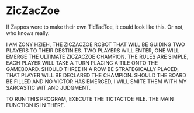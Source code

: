 # ZicZacZoe
If Zappos were to make their own TicTacToe, it could look like this. Or not, who knows really.

I AM ZONY HZIEH, THE ZICZACZOE ROBOT THAT WILL BE GUIDING TWO PLAYERS TO THEIR DESTINIES. TWO PLAYERS WILL ENTER, ONE WILL EMERGE THE ULTIMATE ZICZACZOE CHAMPION. THE RULES ARE SIMPLE, EACH PLAYER WILL TAKE A TURN PLACING A TILE ONTO THE GAMEBOARD. SHOULD THREE IN A ROW BE STRATEGICALLY PLACED, THAT PLAYER WILL BE DECLARED THE CHAMPION. SHOULD THE BOARD BE FILLED AND NO VICTOR HAS EMERGED, I WILL SMITE THEM WITH MY SARCASTIC WIT AND JUDGMENT.

TO RUN THIS PROGRAM, EXECUTE THE TICTACTOE FILE. THE MAIN FUNCTION IS IN THERE.
